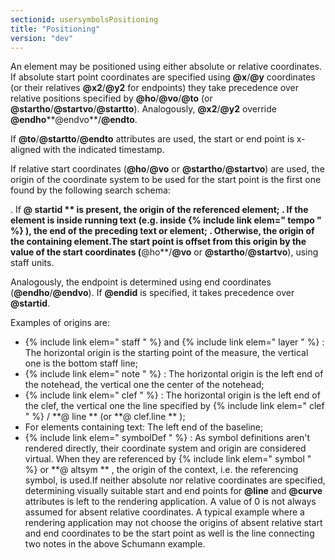 ```yaml
---
sectionid: usersymbolsPositioning
title: "Positioning"
version: "dev"
---
```


An element may be positioned using either absolute or relative coordinates. If absolute
start point coordinates are specified using **@x**/**@y** coordinates (or their
relatives **@x2**/**@y2** for endpoints) they take precedence over relative
positions specified by **@ho**/**@vo**/**@to** (or
**@startho**/**@startvo**/**@startto**). Analogously,
**@x2**/**@y2** override
**@endho****@endvo**/**@endto**.

If **@to**/**@startto**/**@endto** attributes are used, the start or end
point is x-aligned with the indicated timestamp.

If relative start coordinates (**@ho**/**@vo** or
**@startho**/**@startvo**) are used, the origin of the coordinate system to be
used for the start point is the first one found by the following search schema:

. If **@ startid ** is present, the origin of the referenced element;
. If the element is inside running text (e.g. inside {% include link elem=" tempo "
%} ), the end of the preceding text or element;
. Otherwise, the origin of the containing element.The start point is offset from this origin by the value of the start coordinates
(**@ho**/**@vo** or **@startho**/**@startvo**), using staff
units.

Analogously, the endpoint is determined using end coordinates
(**@endho**/**@endvo**). If **@endid** is specified, it takes precedence
over **@startid**.

Examples of origins are:

- {% include link elem=" staff " %} and {% include link elem=" layer " %} : The horizontal
origin is the starting point of the measure, the vertical one is the bottom staff
line;
- {% include link elem=" note " %} : The horizontal origin is the left end of the notehead,
the vertical one the center of the notehead;
- {% include link elem=" clef " %} : The horizontal origin is the left end of the clef,
the vertical one the line specified by {% include link elem=" clef " %} / **@ line
** (or **@ clef.line ** );
- For elements containing text: The left end of the baseline;
- {% include link elem=" symbolDef " %} : As symbol definitions aren't rendered directly,
their coordinate system and origin are considered virtual. When they are referenced
by {% include link elem=" symbol " %} or **@ altsym ** , the origin of the context,
i.e. the referencing symbol, is used.If neither absolute nor relative coordinates are specified, determining visually suitable
start and end points for **@line** and **@curve** attributes is left to the
rendering application. A value of 0 is not always assumed for absent relative coordinates.
A
typical example where a rendering application may not choose the origins of absent
relative
start and end coordinates to be the start point as well is the line connecting two
notes in
the above <span class="ref" data-target="mignonFigure">Schumann example</span>.


